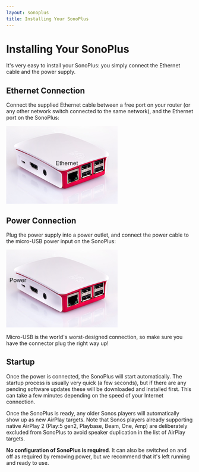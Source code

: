 ```yaml
---
layout: sonoplus
title: Installing Your SonoPlus
---
```


# Installing Your SonoPlus

It's very easy to install your SonoPlus: you simply connect the Ethernet cable and the power supply.

## Ethernet Connection

Connect the supplied Ethernet cable between a free port on your router (or any other network switch connected to the same network), and the Ethernet port on the SonoPlus:

![SonoPlus Ethernet](/images/raspberrypi-in-case-02_300px_Ethernet.png)

## Power Connection

Plug the power supply into a power outlet, and connect the power cable to the micro-USB power input on the SonoPlus:

![SonoPlus Power](/images/raspberrypi-in-case-02_300px_Power.png)

Micro-USB is the world's worst-designed connection, so make sure you have the connector plug the right way up!

## Startup

Once the power is connected, the SonoPlus will start automatically. The startup process is usually very quick (a few seconds), but if there are any pending software updates these will be downloaded and installed first. This can take a few minutes depending on the speed of your Internet connection.

Once the SonoPlus is ready, any older Sonos players will automatically show up as new AirPlay targets. Note that Sonos players already supporting native AirPlay 2 (Play:5 gen2, Playbase, Beam, One, Amp) are deliberately excluded from SonoPlus to avoid speaker duplication in the list of AirPlay targets.

**No configuration of SonoPlus is required**. It can also be switched on and off as required by removing power, but we recommend that it's left running and ready to use.